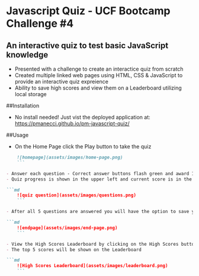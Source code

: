 # Javascript Quiz - UCF Bootcamp Challenge #4

## An interactive quiz to test basic JavaScript knowledge

- Presented with a challenge to create an interactice quiz from scratch
- Created multiple linked web pages using HTML, CSS & JavaScript to provide an interactive quiz expreience
- Ability to save high scores and view them on a Leaderboard utilizing local storage

##Installation

- No install needed! Just vist the deployed application at: https://pmanecci.github.io/pm-javascript-quiz/

##Usage

- On the Home Page click the Play button to take the quiz

```md
    ![homepage](assets/images/home-page.png)
    ```

- Answer each question - Correct answer buttons flash green and award 100 points - Incorrect answer buttons flash red and no points are awarded. 
- Quiz progress is shown in the upper left and current score is in the upper right

```md
    ![quiz question](assets/images/questions.png)
    ```

- After all 5 questions are answered you will have the option to save your Final Score by entering your name, replay the quiz, or return to the Home Page

```md
    ![endpage](assets/images/end-page.png)
    ```

- View the High Scores Leaderboard by clicking on the High Scores button on the Home Page
- The top 5 scores will be shown on the Leaderboard

```md
    ![High Scores Leaderboard](assets/images/leaderboard.png)
    ```